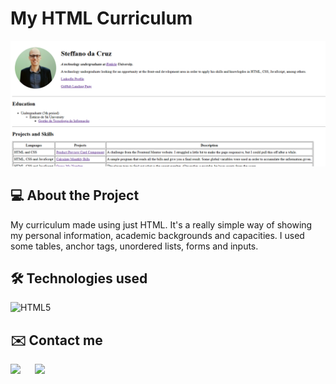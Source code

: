 # My HTML Curriculum
![Steffano's Curriculum](/assets/images/img-curriculum.png)

## 💻 About the Project
My curriculum made using just HTML. It's a really simple way of showing my personal information, academic backgrounds and capacities. I used some tables, anchor tags, unordered lists, forms and inputs.

## 🛠 Technologies used
![HTML5](https://img.shields.io/badge/HTML5-E34F26?style=for-the-badge&logo=html5&logoColor=white)

## ✉️ Contact me
  <a href="mailto:steffanodacruz@outlook.com"><img src="https://img.shields.io/badge/Outlook-blue?style=for-the-badge&logo=microsoftoutlook" style="margin-right: 2vw" target="_blank"></a>
  <a href="https://www.linkedin.com/in/steffano-da-cruz/" target="_blank"><img src="https://img.shields.io/badge/-LinkedIn-%230077B5?style=for-the-badge&logo=linkedin&logoColor=white" style="margin-right: 2vw" target="_blank"></a>
